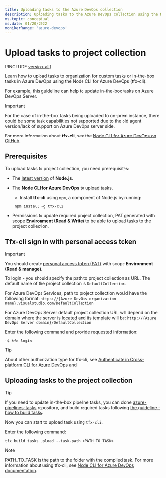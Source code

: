 ```yaml
---
title: Uploading tasks to the Azure DevOps collection
description: Uploading tasks to the Azure DevOps collection using the Node CLI for Azure DevOps
ms.topic: conceptual
ms.date: 01/20/2022
monikerRange: 'azure-devops'
---
```


# Upload tasks to project collection

[!INCLUDE [version-all](../../includes/version-all.md)]

Learn how to upload tasks to organization for custom tasks or in-the-box tasks in Azure DevOps using the Node CLI for Azure DevOps (tfx-cli).

For example, this guideline can help to update in-the-box tasks on Azure DevOps Server.

> [!IMPORTANT]
>  For the case of in-the-box tasks being uploaded to on-prem instance, there could be some task capabilities not supported due to the old agent version/lack of support on Azure DevOps server side.

For more information about **tfx-cli**, see the [Node CLI for Azure DevOps on GitHub](https://github.com/Microsoft/tfs-cli).

## Prerequisites

To upload tasks to project collection, you need prerequisites:

- The [latest version](https://nodejs.org/en/download/) of **Node.js**.
- The **Node CLI for Azure DevOps** to upload tasks.
  - Install **tfx-cli** using `npm`, a component of Node.js by running:

   ```
    npm install -g tfx-cli
   ```
- Permissions to update required project collection, PAT generated with scope **Environment (Read & Write)** to be able to upload tasks to the project collection.

## Tfx-cli sign in with personal access token

> [!IMPORTANT]
> You should create [personal access token (PAT)](../../organizations/accounts/use-personal-access-tokens-to-authenticate.md) with scope **Environment (Read & manage)**.

To login - you should specify the path to project collection as URL. The default name of the project collection is `DefaultCollection`.

For Azure DevOps Services, path to project collection would have the following format:
`https://{Azure DevOps organization name}.visualstudio.com/DefaultCollection`

For Azure DevOps Server default project collection URL will depend on the domain where the server is located and its template will be:
`http://{Azure DevOps Server domain}/DefaultCollection`

Enter the following command and provide requested information:

```
~$ tfx login
```

> [!TIP]
> About other authorization type for tfx-cli, see [Authenticate in Cross-platform CLI for Azure DevOps](https://docs.microsoft.com/en-us/azure/devops/integrate/get-started/auth/tfs-basic-auth?view=azure-devops) and 


## Uploading tasks to the project collection

> [!TIP]
> If you need to update in-the-box pipeline tasks, you can clone [azure-pipelines-tasks](https://github.com/microsoft/azure-pipelines-tasks) repository, and build required tasks following [the guideline - how to build tasks](https://github.com/microsoft/azure-pipelines-tasks/blob/master/docs/contribute.md#install-dependencies).

Now you can start to upload task using `tfx-cli`.

Enter the following command:

```
tfx build tasks upload --task-path <PATH_TO_TASK>
```

> [!NOTE]
> PATH_TO_TASK is the path to the folder with the compiled task. For more information about using tfx-cli, see [Node CLI for Azure DevOps documentation](https://github.com/microsoft/tfs-cli/blob/master/README.md).
